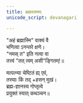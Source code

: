 ```yaml
---
title: ब्रह्मवाक्यम्
unicode_script: devanagari

---
```


"अहं ब्रह्मास्मि" वाक्यं वै  
भणित्वा ऽनन्तरे क्षणे।  
"नमस् त" इति नत्वा वा  
तत्त्वं "तत् त्वम् असी"ङ्गितम्!॥  
    
मत्पत्न्या चेष्टितं ह्य् एवं,  
तस्याः किं तद् +हसन् मुखं।  
ब्रह्म-ज्ञानस्य गोप्तृत्वे  
प्रयुक्तं स्यात् कथञ्चन॥  
